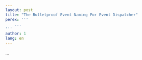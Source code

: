 ```yaml
---
layout: post
title: "The Bulletproof Event Naming For Event Dispatcher"
perex: '''
    ...
'''
author: 1
lang: en
---
```


...